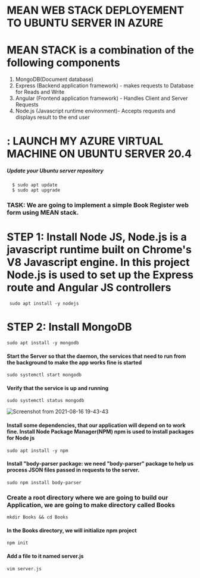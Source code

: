 # MEAN WEB STACK DEPLOYEMENT TO UBUNTU SERVER IN AZURE
# MEAN STACK is a combination of the following components
1. MongoDB(Document database)
2. Express (Backend application framework) - makes requests to Database for Reads and Write
3. Angular (Frontend application framework) - Handles Client and Server Requests
4. Node.js (Javascript runtime environment)- Accepts requests and displays result to the end user

# : LAUNCH MY AZURE VIRTUAL MACHINE ON UBUNTU SERVER 20.4

##### Update your Ubuntu server repository
```
  $ sudo apt update
  $ sudo apt upgrade
```  
### TASK: We are going to implement a simple Book Register web form using MEAN stack.

# STEP 1: Install Node JS, Node.js is a javascript runtime built on Chrome's V8 Javascript engine. In this project Node.js is used to set up the Express route and Angular JS controllers
```
 sudo apt install -y nodejs
```
# STEP 2: Install MongoDB
```
sudo apt install -y mongodb
```
#### Start the Server so that the daemon, the services that need to run from the background to make the app works fine is started
```
sudo systemctl start mongodb
```
#### Verify that the service is up and running
```
sudo systemctl status mongodb
```
![Screenshot from 2021-08-16 19-43-43](https://user-images.githubusercontent.com/56724044/129620662-1fd0743f-077a-471a-9268-43b232993faf.png)

#### Install some dependencies, that our application will depend on to work fine. Install Node Package Manager(NPM) npm is used to install packages for Node js
```
sudo apt install -y npm
```
#### Install "body-parser package: we need "body-parser" package to help us process JSON files passed in requests to the server.
```
sudo npm install body-parser
```
### Create a root directory where we are going to build our Application, we are going to make directory called Books
```
mkdir Books && cd Books
```
#### In the Books directory, we will initialize npm project
```
npm init
```
#### Add a file to it named server.js
```
vim server.js
```


